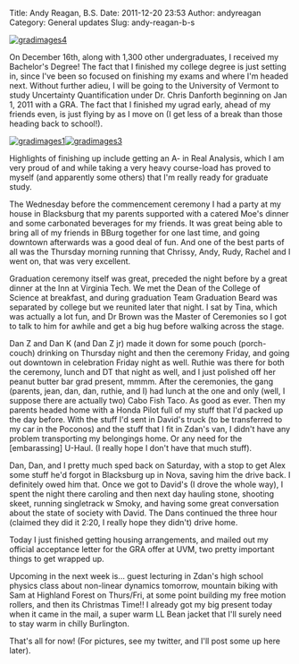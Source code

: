 Title: Andy Reagan, B.S.
Date: 2011-12-20 23:53
Author: andyreagan
Category: General updates
Slug: andy-reagan-b-s

[![](http://andyreagan.com/wp-content/uploads/2011/12/gradimages4.jpg "gradimages4")](http://andyreagan.com/wp-content/uploads/2011/12/gradimages4.jpg)

On December 16th, along with 1,300 other undergraduates, I received my
Bachelor's Degree! The fact that I finished my college degree is just
setting in, since I've been so focused on finishing my exams and where
I'm headed next. Without further adieu, I will be going to the
University of Vermont to study Uncertainty Quantification under Dr.
Chris Danforth beginning on Jan 1, 2011 with a GRA. The fact that I
finished my ugrad early, ahead of my friends even, is just flying by as
I move on (I get less of a break than those heading back to school!).

[![](http://andyreagan.com/wp-content/uploads/2011/12/gradimages1.jpg "gradimages1")](http://andyreagan.com/wp-content/uploads/2011/12/gradimages1.jpg)[![](http://andyreagan.com/wp-content/uploads/2011/12/gradimages3.jpg "gradimages3")](http://andyreagan.com/wp-content/uploads/2011/12/gradimages3.jpg)

Highlights of finishing up include getting an A- in Real Analysis, which
I am very proud of and while taking a very heavy course-load has proved
to myself (and apparently some others) that I'm really ready for
graduate study.

The Wednesday before the commencement ceremony I had a party at my house
in Blacksburg that my parents supported with a catered Moe's dinner and
some carbonated beverages for my friends. It was great being able to
bring all of my friends in BBurg together for one last time, and going
downtown afterwards was a good deal of fun. And one of the best parts of
all was the Thursday morning running that Chrissy, Andy, Rudy, Rachel
and I went on, that was very excellent.

Graduation ceremony itself was great, preceded the night before by a
great dinner at the Inn at Virginia Tech. We met the Dean of the College
of Science at breakfast, and during graduation Team Graduation Beard was
separated by college but we reunited later that night. I sat by Tina,
which was actually a lot fun, and Dr Brown was the Master of Ceremonies
so I got to talk to him for awhile and get a big hug before walking
across the stage.

Dan Z and Dan K (and Dan Z jr) made it down for some pouch (porch-couch)
drinking on Thursday night and then the ceremony Friday, and going out
downtown in celebration Friday night as well. Ruthie was there for both
the ceremony, lunch and DT that night as well, and I just polished off
her peanut butter bar grad present, mmmm. After the ceremonies, the gang
(parents, jean, dan, dan, ruthie, and I) had lunch at the one and only
(well, I suppose there are actually two) Cabo Fish Taco. As good as
ever. Then my parents headed home with a Honda Pilot full of my stuff
that I'd packed up the day before. With the stuff I'd sent in David's
truck (to be transferred to my car in the Poconos) and the stuff that I
fit in Zdan's van, I didn't have any problem transporting my belongings
home. Or any need for the [embarassing] U-Haul. (I really hope I don't
have that much stuff).

Dan, Dan, and I pretty much sped back on Saturday, with a stop to get
Alex some stuff he'd forgot in Blacksburg up in Nova, saving him the
drive back. I definitely owed him that. Once we got to David's (I drove
the whole way), I spent the night there caroling and then next day
hauling stone, shooting skeet, running singletrack w Smoky, and having
some great conversation about the state of society with David. The Dans
continued the three hour (claimed they did it 2:20, I really hope they
didn't) drive home.

Today I just finished getting housing arrangements, and mailed out my
official acceptance letter for the GRA offer at UVM, two pretty
important things to get wrapped up.

Upcoming in the next week is... guest lecturing in Zdan's high school
physics class about non-linear dynamics tomorrow, mountain biking with
Sam at Highland Forest on Thurs/Fri, at some point building my free
motion rollers, and then its Christmas Time!! I already got my big
present today when it came in the mail, a super warm LL Bean jacket that
I'll surely need to stay warm in chilly Burlington.

That's all for now! (For pictures, see my twitter, and I'll post some up
here later).
